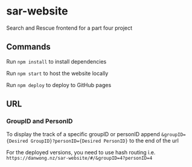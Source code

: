 # sar-website
Search and Rescue frontend for a part four project

## Commands
Run ```npm install``` to install dependencies

Run ```npm start``` to host the website locally

Run ```npm deploy``` to deploy to GitHub pages

## URL 
### GroupID and PersonID
To display the track of a specific groupID or personID append ```&groupID={Desired GroupID}?personID={Desired PersonID}``` to the end of the url

For the deployed versions, you need to use hash routing i.e. ```https://danwong.nz/sar-website/#/&groupID=4?personID=4```
